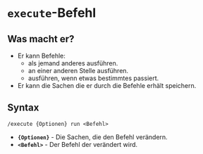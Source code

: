 # **`execute`-Befehl**
## Was macht er?
* Er kann Befehle:
  * als jemand anderes ausführen.
  * an einer anderen Stelle ausführen.
  * ausführen, wenn etwas bestimmtes passiert.
* Er kann die Sachen die er durch die Befehle erhält speichern.
## Syntax
```mcfunction
/execute {Optionen} run <Befehl>
```
* **`{Optionen}`** - Die Sachen, die den Befehl verändern.
* **`<Befehl>`** - Der Befehl der verändert wird.
